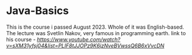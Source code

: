 # Java-Basics
This is the course i passed August 2023. Whole of it was English-based. The lecture was Svetlin Nakov, very famous in programming earth. 
link to his course - *https://www.youtube.com/watch?v=sXM31yfsj04&list=PLIF8tJJOPz9K6jzNveBVwssQ6B6xVvcDN*
